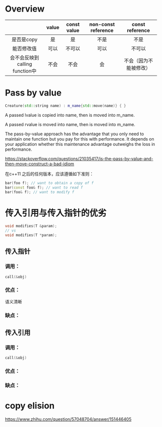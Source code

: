 # Overview


|  | value | const value | non-const reference | const reference |
| :----:| :----: | :----: | :----: | :----: |
| 是否是copy | 是 | 是 | 不是 | 不是 |
| 能否修改值 | 可以 | 不可以 | 可以 | 不可以 |
| 会不会反映到calling function中 | 不会 | 不会 | 会 | 不会（因为不能被修改） |


# Pass by value
```c++
Creature(std::string name) : m_name{std::move(name)} { }
```

A passed lvalue is copied into name, then is moved into m_name.

A passed rvalue is moved into name, then is moved into m_name.

The pass-by-value approach has the advantage that you only need to maintain one function but you pay for this with performance. It depends on your application whether this maintenance advantage outweighs the loss in performance.

https://stackoverflow.com/questions/21035417/is-the-pass-by-value-and-then-move-construct-a-bad-idiom


在c++11 之后的任何版本，应该遵循如下准则：
```c++
bar(foo f); // want to obtain a copy of f
bar(const foo& f); // want to read f
bar(foo& f); // want to modify f
```

# 传入引用与传入指针的优劣
```c++
void modifies(T &param);
// vs
void modifies(T *param);
```

## 传入指针
### 调用：
```c++
call(&obj)
```

### 优点：
语义清晰

### 缺点：


## 传入引用
### 调用：
```c++
call(&obj)
```

### 优点：

### 缺点：


# copy elision
https://www.zhihu.com/question/57048704/answer/151446405